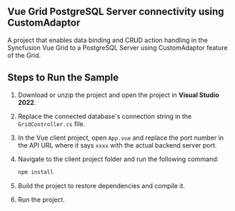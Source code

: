 ## Vue Grid PostgreSQL Server connectivity using CustomAdaptor

A project that enables data binding and CRUD action handling in the Syncfusion Vue Grid to a PostgreSQL Server using CustomAdaptor feature of the Grid.

## Steps to Run the Sample

1. Download or unzip the project and open the project in **Visual Studio 2022**.

2. Replace the connected database's connection string in the `GridController.cs` file.

3. In the Vue client project, open `App.vue` and replace the port number in the API URL where it says `xxxx` with the actual backend server port.

4. Navigate to the client project folder and run the following command:

   ```bash
   npm install
   ```
5. Build the project to restore dependencies and compile it.

6. Run the project.